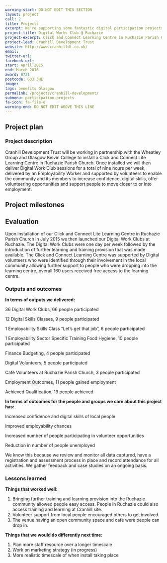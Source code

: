 ```yaml
---
warning-start: DO NOT EDIT THIS SECTION
layout: project
call: 2
title: Projects
excerpt: We're supporting some fantastic digital participation projects. Here are their stories.
project-title: Digital Works Club @ Ruchazie
project-excerpt: Click and Connect Learning Centre in Ruchazie Parish Church
project-lead: Cranhill Development Trust
website: http://www.cranhilldt.co.uk/
email:
twitter-url:
facebook-url:
start: April 2015
end: March 2016
award: 8721
postcode: G33 3HE
image:
tags: benefits Glasgow
permalink: /projects/cranhill-development/
submenu: participation-projects
fa-icon: fa-file-o
warning-end: DO NOT EDIT ABOVE THIS LINE
---
```


## Project plan

### Project description

Cranhill Development Trust will be working in partnership with the Wheatley Group and Glasgow Kelvin College to install a Click and Connect Lite Learning Centre in Ruchazie Parish Church. Once installed we will then deliver Digital Work Club sessions for a total of nine hours per week, delivered by an Employability Worker and supported by volunteers to enable the community and its members to increase confidence, digital skills, offer volunteering opportunities and support people to move closer to or into employment.



## Project milestones



## Evaluation

Upon installation of our Click and Connect Lite Learning Centre in Ruchazie Parish Church in July 2015 we then launched our Digital Work Clubs at Ruchazie. The Digital Work Clubs were one day per week followed by the introduction of further learning and training provision that was made available. The Click and Connect Learning Centre was supported by Digital volunteers who were identified through their involvement in the local community allowing further support to people who were dropping into the learning centre, overall 160 users received free access to the learning centre.

### Outputs and outcomes

**In terms of outputs we delivered:**

36 Digital Work Clubs, 66 people participated

12 Digital Skills Classes, 9 people participated

1 Employability Skills Class “Let’s get that job”, 6 people participated

1 Employability Sector Specific Training Food Hygiene, 10 people participated

Finance Budgeting, 4 people participated

Digital Volunteers, 5 people participated

Café Volunteers at Ruchazie Parish Church, 3 people participated

Employment Outcomes, 11 people gained employment

Achieved Qualification, 19 people achieved


**In terms of outcomes for the people and groups we care about this project has:**

Increased confidence and digital skills of local people

Improved employability chances

Increased number of people participating in volunteer opportunities

Reduction in number of people unemployed

We know this because we review and monitor all data captured, have a registration and assessment process in place and record attendance for all activities. We gather feedback and case studies on an ongoing basis.

### Lessons learned

**Things that worked well:**

1. Bringing further training and learning provision into the Ruchazie community allowed people easy access. People in Ruchazie could also access training and learning at Cranhill site.
2. Volunteer support from local people encouraged others to get involved.
3. The venue having an open community space and café were people can drop in.

**Things that we would do differently next time:**

1.	Plan more staff resource over a longer timescale
2.	Work on marketing strategy (in progress)
3.	More realistic timescale of when install taking place
